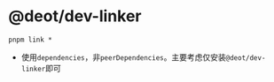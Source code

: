 # @deot/dev-linker

`pnpm link *`

- 使用`dependencies`，非`peerDependencies`。主要考虑仅安装`@deot/dev-linker`即可